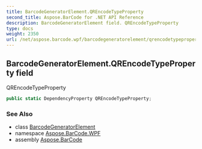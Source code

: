 ```yaml
---
title: BarcodeGeneratorElement.QREncodeTypeProperty
second_title: Aspose.BarCode for .NET API Reference
description: BarcodeGeneratorElement field. QREncodeTypeProperty
type: docs
weight: 2350
url: /net/aspose.barcode.wpf/barcodegeneratorelement/qrencodetypeproperty/
---
```

## BarcodeGeneratorElement.QREncodeTypeProperty field

QREncodeTypeProperty

```csharp
public static DependencyProperty QREncodeTypeProperty;
```

### See Also

* class [BarcodeGeneratorElement](../)
* namespace [Aspose.BarCode.WPF](../../barcodegeneratorelement/)
* assembly [Aspose.BarCode](../../../)



